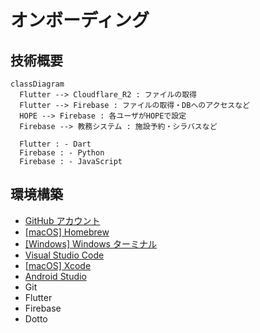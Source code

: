 # オンボーディング

## 技術概要

```mermaid
classDiagram
  Flutter --> Cloudflare_R2 : ファイルの取得
  Flutter --> Firebase : ファイルの取得・DBへのアクセスなど
  HOPE --> Firebase : 各ユーザがHOPEで設定
  Firebase --> 教務システム : 施設予約・シラバスなど

  Flutter : - Dart
  Firebase : - Python
  Firebase : - JavaScript
```

## 環境構築

- [GitHub アカウント](setup/01_GitHub.md)
- [[macOS] Homebrew](setup/02_macOS_Homebrew.md)
- [[Windows] Windows ターミナル](setup/03_Windows_Terminal.md)
- [Visual Studio Code](setup/04_VisualStudioCode.md)
- [[macOS] Xcode](setup/05_macOS_Xcode.md)
- [Android Studio](setup/06_AndroidStudio.md)
- Git
- Flutter
- Firebase
- Dotto
